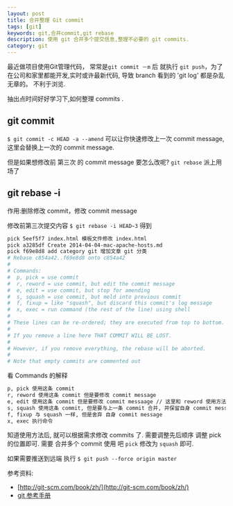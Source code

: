 ```yaml
---
layout: post
title: 合并整理 Git commit
tags: [git]
keywords: git,合并commit,git rebase
description: 使用 git 合并多个提交信息,整理不必要的 git commits.
category: git
---
```


最近做项目使用Git管理代码， 常常是`git commit －m` 后 就执行 `git push`，为了在公司和家里都能开发,实时或许最新代码, 导致 branch 看到的 'git log' 都是杂乱无章的。 不利于浏览.

抽出点时间好好学习下,如何整理 commits .


## git commit ##
`$ git commit -c HEAD -a --amend` 可以让你快速修改上一次 commit message, 这里会替换上一次的 commit message.

但是如果想修改前 第三次 的 commit message 要怎么改呢? `git rebase` 派上用场了

## git rebase -i ##

作用:删除修改 commit，修改 commit message

修改前第三次提交内容
`$ git rebase -i HEAD~3` 得到

```bash
pick 5eef5f7 index.html 模板文件修改 index.html
pick a3285df Create 2014-04-04-mac-apache-hosts.md
pick f69e8d8 add category git 增加文章 git 分类
# Rebase c854a42..f69e8d8 onto c854a42
#
# Commands:
#  p, pick = use commit
#  r, reword = use commit, but edit the commit message
#  e, edit = use commit, but stop for amending
#  s, squash = use commit, but meld into previous commit
#  f, fixup = like "squash", but discard this commit's log message
#  x, exec = run command (the rest of the line) using shell
#
# These lines can be re-ordered; they are executed from top to bottom.
#
# If you remove a line here THAT COMMIT WILL BE LOST.
#
# However, if you remove everything, the rebase will be aborted.
#
# Note that empty commits are commented out
```

看 Commands 的解释

```bash
p, pick 使用这条 commit
r, reword 使用这条 commit 但是要修改 commit message
e, edit 使用这条 commit 但是要修改 commit messaage // 这里和 reword 使用方法一样, 但 reword 在 :wq 后会直接让你进入修改编辑, edit :wq 后要再使用 git commit --amend 进入修改
s, squash 使用这条 commit, 但是要与上一条 commit 合并, 并保留自身 commit message
f, fixup 与 squash 一样, 但是舍弃 自身 commit message
x, exec 执行命令
```

知道使用方法后, 就可以根据需求修改 commits 了. 需要调整先后顺序 调整 pick 的位置即可.
需要 合并多个 commit 使用 吧 `pick` 修改为 `squash` 即可.

如果需要推送到远端 执行
`$ git push --force origin master`


参考资料:

* [http://git-scm.com/book/zh/](http://git-scm.com/book/zh/)
* [git 参考手册](http://gitref.org/zh/creating/)